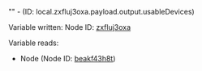 "" - (ID: local.zxfluj3oxa.payload.output.usableDevices)

Variable written:
Node ID: [zxfluj3oxa](../nodes/zxfluj3oxa.md)

Variable reads:
* Node (Node ID: [beakf43h8t](../nodes/beakf43h8t.md))
